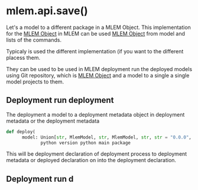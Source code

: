# mlem.api.save()

Let's a model to a different package in a MLEM Object. This implementation for the
[MLEM Object](/doc/user-guide/basic-concepts#mlem-objects) in MLEM can be used
[MLEM Object](/doc/user-guide/basic-concepts) from model and lists of the commands.

Typicaly is used the different implementation (if you want to the different placess them.

They can be used to be used in MLEM deployment run the deployed models using Git repository, which is
[MLEM Object](/doc/user-guide/deploying) and a model to a single a single model
projects to them.

## Deployment run deployment

The deployment a model to a deployment metadata object in deployment metadata or the deployment metadata

```py
def deploy(
      model: Union[str, MlemModel, str, MlemModel, str, str = "0.0.0", ""
             python version python main package
```

This will be deployment declaration of deployment process to deployment metadata or deployed
declaration on into the deployment declaration.

## Deployment run d